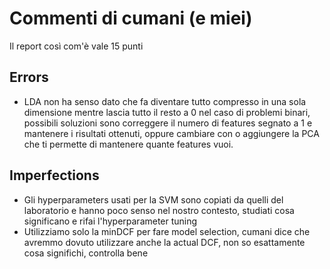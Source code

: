 # Commenti di cumani (e miei)
Il report così com'è vale 15 punti
## Errors
* LDA non ha senso dato che fa diventare tutto compresso in una sola dimensione mentre lascia tutto il resto a 0 nel caso
di problemi binari, possibili soluzioni sono correggere il numero di features segnato a 1 e mantenere i risultati ottenuti,
oppure cambiare con o aggiungere la PCA che ti permette di mantenere quante features vuoi.
## Imperfections
* Gli hyperparameters usati per la SVM sono copiati da quelli del laboratorio e hanno poco senso nel nostro contesto,
studiati cosa significano e rifai l'hyperparameter tuning
* Utilizziamo solo la minDCF per fare model selection, cumani dice che avremmo dovuto utilizzare anche la actual DCF,
non so esattamente cosa significhi, controlla bene
  